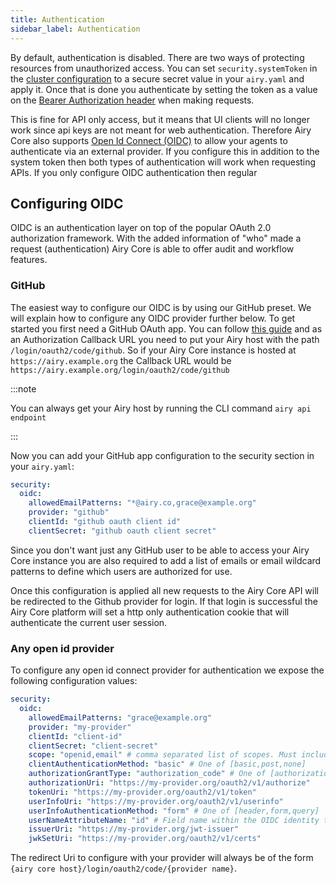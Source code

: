 ```yaml
---
title: Authentication
sidebar_label: Authentication
---
```


By default, authentication is disabled. There are two ways of protecting resources from unauthorized access.
You can set `security.systemToken` in the [cluster configuration](getting-started/installation/configuration.md) to a secure secret value in your `airy.yaml` and apply it. Once that is done you authenticate by setting the token as a value on the [Bearer Authorization header](https://tools.ietf.org/html/rfc6750#section-2.1) when making requests.

This is fine for API only access, but it means that UI clients will no longer work since api keys are not meant for web authentication. Therefore Airy Core also supports [Open Id Connect (OIDC)](https://openid.net/connect/) to allow your agents to authenticate via an external provider. If you configure this in addition to the system token then both types of authentication will work when requesting APIs. If you only configure OIDC authentication then regular

## Configuring OIDC

OIDC is an authentication layer on top of the popular OAuth 2.0 authorization framework. With the added information of
"who" made a request (authentication) Airy Core is able to offer audit and workflow features.

### GitHub

The easiest way to configure our OIDC is by using our GitHub preset. We will explain how to configure any OIDC provider further below. To get started you first need a GitHub OAuth app. You can follow [this guide](https://docs.github.com/en/developers/apps/creating-an-oauth-app) and as an Authorization Callback URL you need to put your Airy host with the 
path `/login/oauth2/code/github`. So if your Airy Core instance is hosted at `https://airy.example.org` the Callback URL
would be `https://airy.example.org/login/oauth2/code/github`  

:::note

You can always get your Airy host by running the CLI command `airy api endpoint`

:::

Now you can add your GitHub app configuration to the security section in your `airy.yaml`:

```yaml
security:
  oidc:
    allowedEmailPatterns: "*@airy.co,grace@example.org"
    provider: "github"
    clientId: "github oauth client id"
    clientSecret: "github oauth client secret"
```

Since you don't want just any GitHub user to be able to access your Airy Core instance you are also required to add
a list of emails or email wildcard patterns to define which users are authorized for use.

Once this configuration is applied all new requests to the Airy Core API will be redirected to the Github
provider for login. If that login is successful the Airy Core platform will set a http only authentication cookie
that will authenticate the current user session.

### Any open id provider

To configure any open id connect provider for authentication we expose the following configuration values:

```yaml
security:
  oidc:
    allowedEmailPatterns: "grace@example.org"
    provider: "my-provider"
    clientId: "client-id"
    clientSecret: "client-secret"
    scope: "openid,email" # comma separated list of scopes. Must include "openid"
    clientAuthenticationMethod: "basic" # One of [basic,post,none] 
    authorizationGrantType: "authorization_code" # One of [authorization_code,implicit,refresh_token,client_credentials,password]
    authorizationUri: "https://my-provider.org/oauth2/v1/authorize"
    tokenUri: "https://my-provider.org/oauth2/v1/token"
    userInfoUri: "https://my-provider.org/oauth2/v1/userinfo"
    userInfoAuthenticationMethod: "form" # One of [header,form,query]
    userNameAttributeName: "id" # Field name within the OIDC identity token that uniquely identifies the user
    issuerUri: "https://my-provider.org/jwt-issuer"
    jwkSetUri: "https://my-provider.org/oauth2/v1/certs"
```

The redirect Uri to configure with your provider will always be of the form `{airy core host}/login/oauth2/code/{provider name}`.
